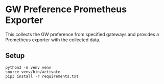 # GW Preference Prometheus Exporter

This collects the GW preference from specified gateways and provides a Prometheus exporter with the collected data.

## Setup

```
python3 -m venv venv
source venv/bin/activate
pip3 install -r requirements.txt
```
